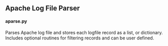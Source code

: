 
<h2> Apache Log File Parser </h2>

<h4> aparse.py </h4>

<p>	
	Parses Apache log file and stores each logfile record as a list, or dictionary. Includes optional routines for filtering records and can be user defined. 

</p>



